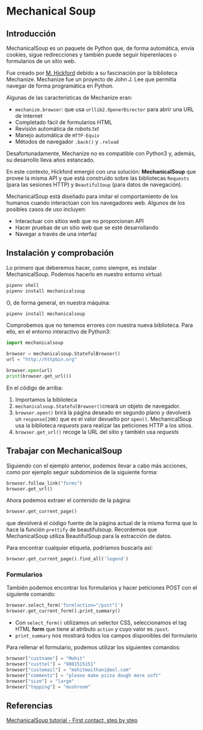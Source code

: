 # Mechanical Soup

## Introducción

MechanicalSoup es un paquete de Python que, de forma automática, envía cookies, sigue redirecciones y también puede seguir hiperenlaces o formularios de un sitio web.

Fue creado por [M. Hickford](https://github.com/hickford/) debido a su fascinación por la biblioteca Mechanize. Mechanize fue un proyecto de John J. Lee que permitia navegar de forma programática en Python.

Algunas de las características de Mechanize eran:

+ `mechanize.browser`: que usa `urllib2.OpenerDirector` para abrir una URL de Internet
+ Completado fácil de formularios HTML
+ Revisión automática de *robots.txt*
+ Manejo automática de `HTTP-Equiv`
+ Métodos de navegador `.back()` y `.reload`

Desafortunadamente, Mechanize no es compatible con Python3 y, además, su desarrollo lleva años estancado.

En este contexto, Hickford emergió con una solución: **MechanicalSoup** que provee la misma API y que está construido sobre las bibliotecas `Requests` (para las sesiones HTTP) y `BeautifulSoup` (para datos de navegación). 

MechanicalSoup está diseñado para imitar el comportamiento de los humanos cuando interactúan con los navegadores web. Algunos de los posibles casos de uso incluyen:

+ Interactuar con sitios web que no proporcionan API
+ Hacer pruebas de un sitio web que se esté desarrollando
+ Navegar a través de una interfaz

## Instalación y comprobación

Lo primero que deberemos hacer, como siempre, es instalar MechanicalSoup. Podemos hacerlo en nuestro entorno virtual:

```python
pipenv shell
pipenv install mechanicalsoup
```

O, de forma general, en nuestra máquina:

```python
pipenv install mechanicalsoup
```
Comprobemos que no tenemos errores con nuestra nueva biblioteca. Para ello, en el entorno interactivo de Python3:

```python
import mechanicalsoup

browser = mechanicalsoup.StatefulBrowser()
url = "http://httpbin.org"

browser.open(url)
print(browser.get_url())
```

En el código de arriba:

1. Importamos la biblioteca
2. `mechanicalsoup.StatefulBrowser()`creará un objeto de navegador. 
3. `browser.open()` brirá la página deseado en segundo plano y devolverá un `response[200]` que es el valor devuelto por `open()`.
    MechanicalSoup usa la biblioteca *requests* para realizar las peticiones HTTP a los sitios.
4.  `browser.get_url()` recoge la URL del sitio y también usa *requests*

## Trabajar con MechanicalSoup

Siguiendo con el ejemplo anterior, podemos llevar a cabo más acciones, como por ejemplo seguir subdominios de la siguiente forma:

```python
browser.follow_link("forms")
browser.get_url()
```

Ahora podemos extraer el contenido de la página:

```python
browser.get_current_page()
```

que devolverá el código fuente de la página actual de la misma forma que lo hace la función `prettify` de beautifulsoup. Recordemos que MechanicalSoup utiliza BeautifulSoup para la extracción de datos.

Para encontrar cualquier etiqueta, podríamos buscarla así:

```python
browser.get_current_page().find_all('legend')
```
### Formularios

También podemos encontrar los formularios y hacer peticiones POST con el siguiente comando:

```python
browser.select_form('form[action="/post"]')
browser.get_current_form().print_summary()
```

+ Con `select_form()` utilizamos un selector CSS, seleccionamos el tag HTML **form** que tiene al atributo `action` y cuyo valor es `/post`. 
+ `print_summary` nos mostrará todos los campos disponibles del formulario


Para rellenar el formulario, podemos utilizar los siguientes comandos:

```python
browser["custname"] = "Mohit"
browser["custtel"] = "9081515151"
browser["custemail"] = "mohitmaithani@aol.com"
browser["comments"] = "please make pizza dough more soft"
browser["size"] = "large"
browser["topping"] = "mushroom"
```







## Referencias

[MechanicalSoup tutorial - First contact, step by step](https://mechanicalsoup.readthedocs.io/en/stable/tutorial.html)